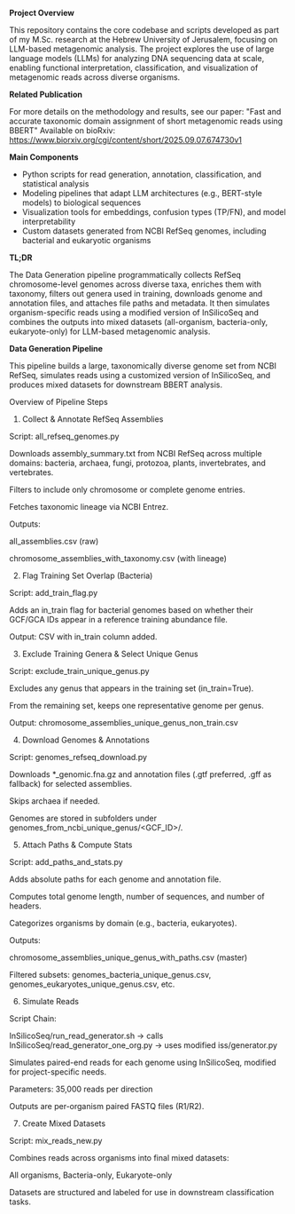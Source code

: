 **Project Overview**

This repository contains the core codebase and scripts developed as part of my M.Sc. research at the Hebrew University of Jerusalem, focusing on LLM-based metagenomic analysis. The project explores the use of large language models (LLMs) for analyzing DNA sequencing data at scale, enabling functional interpretation, classification, and visualization of metagenomic reads across diverse organisms.

**Related Publication**

For more details on the methodology and results, see our paper:
"Fast and accurate taxonomic domain assignment of short metagenomic reads using BBERT"
Available on bioRxiv: https://www.biorxiv.org/cgi/content/short/2025.09.07.674730v1

**Main Components**

* Python scripts for read generation, annotation, classification, and statistical analysis
* Modeling pipelines that adapt LLM architectures (e.g., BERT-style models) to biological sequences
* Visualization tools for embeddings, confusion types (TP/FN), and model interpretability
* Custom datasets generated from NCBI RefSeq genomes, including bacterial and eukaryotic organisms

**TL;DR**

The Data Generation pipeline programmatically collects RefSeq chromosome-level genomes across diverse taxa, enriches them with taxonomy, filters out genera used in training, downloads genome and annotation files, and attaches file paths and metadata. It then simulates organism-specific reads using a modified version of InSilicoSeq and combines the outputs into mixed datasets (all-organism, bacteria-only, eukaryote-only) for LLM-based metagenomic analysis.


**Data Generation Pipeline**

This pipeline builds a large, taxonomically diverse genome set from NCBI RefSeq, simulates reads using a customized version of InSilicoSeq, and produces mixed datasets for downstream BBERT analysis.

Overview of Pipeline Steps
1. Collect & Annotate RefSeq Assemblies

Script: all_refseq_genomes.py

Downloads assembly_summary.txt from NCBI RefSeq across multiple domains: bacteria, archaea, fungi, protozoa, plants, invertebrates, and vertebrates.

Filters to include only chromosome or complete genome entries.

Fetches taxonomic lineage via NCBI Entrez.

Outputs:

all_assemblies.csv (raw)

chromosome_assemblies_with_taxonomy.csv (with lineage)

2. Flag Training Set Overlap (Bacteria)

Script: add_train_flag.py

Adds an in_train flag for bacterial genomes based on whether their GCF/GCA IDs appear in a reference training abundance file.

Output: CSV with in_train column added.

3. Exclude Training Genera & Select Unique Genus

Script: exclude_train_unique_genus.py

Excludes any genus that appears in the training set (in_train=True).

From the remaining set, keeps one representative genome per genus.

Output: chromosome_assemblies_unique_genus_non_train.csv

4. Download Genomes & Annotations

Script: genomes_refseq_download.py

Downloads *_genomic.fna.gz and annotation files (.gtf preferred, .gff as fallback) for selected assemblies.

Skips archaea if needed.

Genomes are stored in subfolders under genomes_from_ncbi_unique_genus/<GCF_ID>/.

5. Attach Paths & Compute Stats

Script: add_paths_and_stats.py

Adds absolute paths for each genome and annotation file.

Computes total genome length, number of sequences, and number of headers.

Categorizes organisms by domain (e.g., bacteria, eukaryotes).

Outputs:

chromosome_assemblies_unique_genus_with_paths.csv (master)

Filtered subsets: genomes_bacteria_unique_genus.csv, genomes_eukaryotes_unique_genus.csv, etc.

6. Simulate Reads

Script Chain:

InSilicoSeq/run_read_generator.sh
→ calls InSilicoSeq/read_generator_one_org.py
→ uses modified iss/generator.py

Simulates paired-end reads for each genome using InSilicoSeq, modified for project-specific needs.

Parameters: 35,000 reads per direction

Outputs are per-organism paired FASTQ files (R1/R2).

7. Create Mixed Datasets

Script: mix_reads_new.py

Combines reads across organisms into final mixed datasets:

All organisms, Bacteria-only, Eukaryote-only

Datasets are structured and labeled for use in downstream classification tasks.
